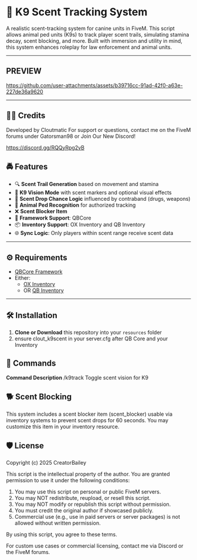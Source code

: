 # 🐾 K9 Scent Tracking System

A realistic scent-tracking system for canine units in FiveM. This script allows animal ped units (K9s) to track player scent trails, simulating stamina decay, scent blocking, and more. Built with immersion and utility in mind, this system enhances roleplay for law enforcement and animal units.

---
## PREVIEW


https://github.com/user-attachments/assets/b39716cc-91ad-42f0-a63e-227de36a9620


---
## 👨‍💻 Credits
Developed by Cloutmatic
For support or questions, contact me on the FiveM forums under Gatorsman98 or Join Our New Discord!

https://discord.gg/RQQyRpg2vB

## 🚔 Features

- 🔍 **Scent Trail Generation** based on movement and stamina
- 👃 **K9 Vision Mode** with scent markers and optional visual effects
- 🧪 **Scent Drop Chance Logic** influenced by contraband (drugs, weapons)
- 🐾 **Animal Ped Recognition** for authorized tracking
- ❌ **Scent Blocker Item**
- 🧩 **Framework Support**: QBCore
- 📦 **Inventory Support**: OX Inventory and QB Inventory
- 🌐 **Sync Logic**: Only players within scent range receive scent data

---

## ⚙️ Requirements

- [QBCore Framework](https://github.com/qbcore-framework/qb-core)
- Either:
  - [OX Inventory](https://github.com/overextended/ox_inventory)
  - OR [QB Inventory](https://github.com/qbcore-framework/qb-inventory)

---

## 🛠️ Installation

1. **Clone or Download** this repository into your `resources` folder
2. ensure clout_k9scent in your server.cfg after QB Core and your Inventory

## 🧪 Commands
**Command  	Description**
/k9track	  Toggle scent vision for K9


## 🐕 Scent Blocking
This system includes a scent blocker item (scent_blocker) usable via inventory systems to prevent scent drops for 60 seconds. You may customize this item in your inventory resource.


## 🛡️ License
Copyright (c) 2025 CreatorBailey

This script is the intellectual property of the author. You are granted permission to use it under the following conditions:

1. You may use this script on personal or public FiveM servers.
2. You may NOT redistribute, reupload, or resell this script.
3. You may NOT modify or republish this script without permission.
4. You must credit the original author if showcased publicly.
5. Commercial use (e.g., use in paid servers or server packages) is not allowed without written permission.

By using this script, you agree to these terms.

For custom use cases or commercial licensing, contact me via Discord or the FiveM forums.
